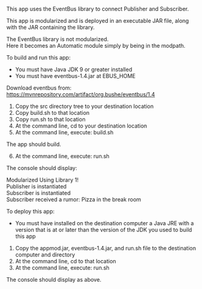 This app uses the EventBus library to connect Publisher and Subscriber.

This app is modularized and is deployed in an executable JAR file, along with the JAR containing the library.

The EventBus library is not modularized.  
Here it becomes an Automatic module simply by being in the modpath.

To build and run this app:

- You must have Java JDK 9 or greater installed
- You must have eventbus-1.4.jar at EBUS_HOME

Download eventbus from: 
https://mvnrepository.com/artifact/org.bushe/eventbus/1.4

1. Copy the src directory tree to your destination location
2. Copy build.sh to that location
3. Copy run.sh to that location
4. At the command line, cd to your destination location
5. At the command line, execute: build.sh

The app should build.

6. At the command line, execute: run.sh

The console should display:

Modularized Using Library 1!     
Publisher is instantiated  
Subscriber is instantiated  
Subscriber received a rumor: Pizza in the break room  

To deploy this app:

- You must have installed on the destination computer a Java JRE 
with a version that is at or later than the version of the JDK you used
to build this app

1. Copy the appmod.jar, eventbus-1.4.jar, and run.sh file to the destination computer and directory
2. At the command line, cd to that location
2. At the command line, execute: run.sh

The console should display as above.
